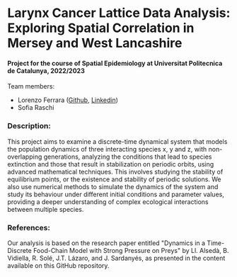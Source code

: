 <h1 align="left"> Larynx Cancer Lattice Data Analysis: Exploring Spatial Correlation in Mersey and West Lancashire </h1>

<h4 align="left">Project for the course of Spatial Epidemiology at Universitat Politecnica de Catalunya, 2022/2023</h4>

<p align="left"> Team members:
<ul>
  <li>Lorenzo Ferrara (<a href="https://github.com/lorenzoferrara/" target="_blank">Github</a>, <a href="https://www.linkedin.com/in/lorenzo-ferrara-567211244/" target="_blank">Linkedin</a>) </li> 
  <li>Sofia Raschi</li>
</ul>
</p>

<h3 align="left">Description:</h3>
<p align="left">This project aims to examine a discrete-time dynamical system that models the population dynamics of three interacting species x, y and z, with non-overlapping generations, analyzing the conditions that lead to species extinction and those that result in stabilization on periodic orbits, using advanced mathematical
techniques. This involves studying the stability of equilibrium points, or the existence and stability of periodic solutions. We also use numerical methods to simulate the dynamics of the system and study its behaviour under different initial conditions and parameter values, providing a deeper understanding of complex ecological interactions between multiple species. </p>

<h3 align="left">References:</h3>
<p align="left">Our analysis is based on the research paper entitled "Dynamics in a Time-Discrete Food-Chain Model with Strong Pressure on Preys" by Ll. Alsedà, B. Vidiella, R. Solé, J.T. Lázaro, and J. Sardanyés, as presented in the content available on this GitHub repository.</p>
